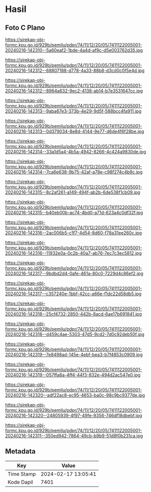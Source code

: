 # Hasil

## Foto C Plano

https://sirekap-obj-formc.kpu.go.id/929b/pemilu/pdpr/74/11/12/20/05/7411122005001-20240216-142310--5a60eaf2-1bde-4a4d-af9c-d5e003762d35.jpg

https://sirekap-obj-formc.kpu.go.id/929b/pemilu/pdpr/74/11/12/20/05/7411122005001-20240216-142312--68807188-d778-4a33-88b8-d3cd0c0f5e4d.jpg

https://sirekap-obj-formc.kpu.go.id/929b/pemilu/pdpr/74/11/12/20/05/7411122005001-20240216-142312--8964a632-9ec2-4138-ab14-b7e3531647cc.jpg

https://sirekap-obj-formc.kpu.go.id/929b/pemilu/pdpr/74/11/12/20/05/7411122005001-20240216-142313--9aba67e3-373b-4e29-9d5f-588bcc4fa911.jpg

https://sirekap-obj-formc.kpu.go.id/929b/pemilu/pdpr/74/11/12/20/05/7411122005001-20240216-142313--0d379034-8e8d-4144-9e77-d6de4f6f28be.jpg

https://sirekap-obj-formc.kpu.go.id/929b/pemilu/pdpr/74/11/12/20/05/7411122005001-20240216-142314--33a1d5a4-4b5a-4942-8266-4c424a9830de.jpg

https://sirekap-obj-formc.kpu.go.id/929b/pemilu/pdpr/74/11/12/20/05/7411122005001-20240216-142314--7ca6e638-9b75-42af-a78e-c98f274c4b9c.jpg

https://sirekap-obj-formc.kpu.go.id/929b/pemilu/pdpr/74/11/12/20/05/7411122005001-20240216-142315--8c2af261-a149-494f-ab2b-6de538f1cb09.jpg

https://sirekap-obj-formc.kpu.go.id/929b/pemilu/pdpr/74/11/12/20/05/7411122005001-20240216-142315--b40eb00b-ac74-4bd0-a71d-623a4c0df32f.jpg

https://sirekap-obj-formc.kpu.go.id/929b/pemilu/pdpr/74/11/12/20/05/7411122005001-20240216-142316--2ac006b5-c1f7-4d54-8d60-f78a31ee260c.jpg

https://sirekap-obj-formc.kpu.go.id/929b/pemilu/pdpr/74/11/12/20/05/7411122005001-20240216-142316--11932e0a-0c2b-40a7-ab76-7ec7c3ec5812.jpg

https://sirekap-obj-formc.kpu.go.id/929b/pemilu/pdpr/74/11/12/20/05/7411122005001-20240216-142317--9bdbd2d4-0afe-461a-80c0-7229d4c86ef2.jpg

https://sirekap-obj-formc.kpu.go.id/929b/pemilu/pdpr/74/11/12/20/05/7411122005001-20240216-142317--c357240e-1bbf-42cc-a66e-f1dc22d58db5.jpg

https://sirekap-obj-formc.kpu.go.id/929b/pemilu/pdpr/74/11/12/20/05/7411122005001-20240216-142318--25cf4732-2850-442b-8acd-6ae17b691841.jpg

https://sirekap-obj-formc.kpu.go.id/929b/pemilu/pdpr/74/11/12/20/05/7411122005001-20240216-142318--d459c4ae-5303-47d5-9cd2-7d0c92deb50f.jpg

https://sirekap-obj-formc.kpu.go.id/929b/pemilu/pdpr/74/11/12/20/05/7411122005001-20240216-142319--7e8498ad-145e-4ebf-bea3-b7f4853c0909.jpg

https://sirekap-obj-formc.kpu.go.id/929b/pemilu/pdpr/74/11/12/20/05/7411122005001-20240216-142319--057ffa8a-4ff4-44f3-832e-494d2ac547e0.jpg

https://sirekap-obj-formc.kpu.go.id/929b/pemilu/pdpr/74/11/12/20/05/7411122005001-20240216-142320--adf22ac8-ec95-4653-ba0c-98c9bc9377de.jpg

https://sirekap-obj-formc.kpu.go.id/929b/pemilu/pdpr/74/11/12/20/05/7411122005001-20240216-142320--24805939-4f97-49fe-9356-746df18dbebf.jpg

https://sirekap-obj-formc.kpu.go.id/929b/pemilu/pdpr/74/11/12/20/05/7411122005001-20240216-142311--350ed942-7864-49cb-b9b9-51d8f0b231ca.jpg


## Metadata

| Key        | Value               |
| ---------- | ------------------- |
| Time Stamp | 2024-02-17 13:05:41 |
| Kode Dapil | 7401                |



